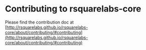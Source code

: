 # Contributing to rsquarelabs-core


Please find the contribution doc at [http://rsquarelabs.github.io/rsquarelabs-core/about/contributing/#contributing](http://rsquarelabs.github.io/rsquarelabs-core/about/contributing/#contributing)